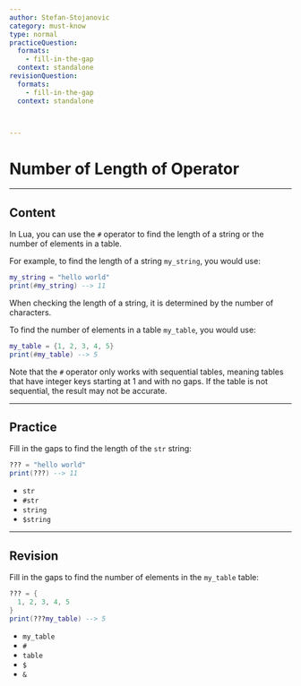 ```yaml
---
author: Stefan-Stojanovic
category: must-know
type: normal
practiceQuestion:
  formats:
    - fill-in-the-gap
  context: standalone
revisionQuestion:
  formats:
    - fill-in-the-gap
  context: standalone



---
```


# Number of Length of Operator

---
## Content

In Lua, you can use the `#` operator to find the length of a string or the number of elements in a table.

For example, to find the length of a string `my_string`, you would use:
```lua
my_string = "hello world"
print(#my_string) --> 11
```

When checking the length of a string, it is determined by the number of characters.

To find the number of elements in a table `my_table`, you would use:
```lua
my_table = {1, 2, 3, 4, 5}
print(#my_table) --> 5
```

Note that the `#` operator only works with sequential tables, meaning tables that have integer keys starting at 1 and with no gaps. If the table is not sequential, the result may not be accurate.

---
## Practice

Fill in the gaps to find the length of the `str` string:
```lua
??? = "hello world"
print(???) --> 11
```

- `str`
- `#str`
- `string`
- `$string`


---
## Revision

Fill in the gaps to find the number of elements in the `my_table` table:
```lua
??? = {
  1, 2, 3, 4, 5
}
print(???my_table) --> 5
```

- `my_table`
- `#`
- `table`
- `$`
- `&`
